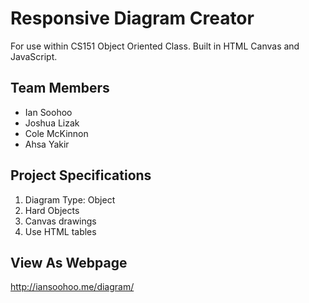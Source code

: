 # Responsive Diagram Creator
For use within CS151 Object Oriented Class. Built in HTML Canvas and JavaScript.

## Team Members
- Ian Soohoo
- Joshua Lizak
- Cole McKinnon
- Ahsa Yakir

## Project Specifications
1. Diagram Type: Object
2. Hard Objects
3. Canvas drawings
4. Use HTML tables

## View As Webpage
http://iansoohoo.me/diagram/

